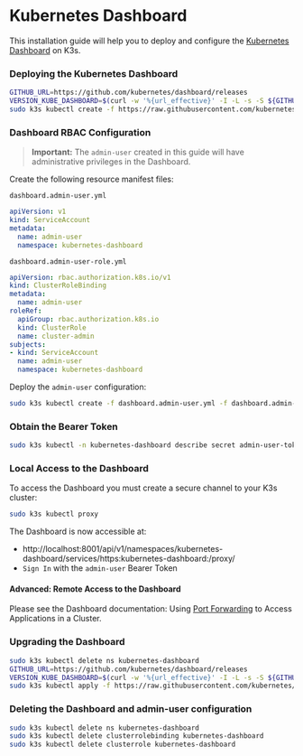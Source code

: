 
# Kubernetes Dashboard

This installation guide will help you to deploy and configure the [Kubernetes Dashboard](https://kubernetes.io/docs/tasks/access-application-cluster/web-ui-dashboard/) on K3s.

### Deploying the Kubernetes Dashboard

```bash
GITHUB_URL=https://github.com/kubernetes/dashboard/releases
VERSION_KUBE_DASHBOARD=$(curl -w '%{url_effective}' -I -L -s -S ${GITHUB_URL}/latest -o /dev/null | sed -e 's|.*/||')
sudo k3s kubectl create -f https://raw.githubusercontent.com/kubernetes/dashboard/${VERSION_KUBE_DASHBOARD}/aio/deploy/recommended.yaml
```

### Dashboard RBAC Configuration

> **Important:** The `admin-user` created in this guide will have administrative privileges in the Dashboard.

Create the following resource manifest files:

`dashboard.admin-user.yml`
```yaml
apiVersion: v1
kind: ServiceAccount
metadata:
  name: admin-user
  namespace: kubernetes-dashboard
```

`dashboard.admin-user-role.yml`
```yaml
apiVersion: rbac.authorization.k8s.io/v1
kind: ClusterRoleBinding
metadata:
  name: admin-user
roleRef:
  apiGroup: rbac.authorization.k8s.io
  kind: ClusterRole
  name: cluster-admin
subjects:
- kind: ServiceAccount
  name: admin-user
  namespace: kubernetes-dashboard
```

Deploy the `admin-user` configuration:

```bash
sudo k3s kubectl create -f dashboard.admin-user.yml -f dashboard.admin-user-role.yml
```

### Obtain the Bearer Token

```bash
sudo k3s kubectl -n kubernetes-dashboard describe secret admin-user-token | grep '^token'
```

### Local Access to the Dashboard

To access the Dashboard you must create a secure channel to your K3s cluster:

```bash
sudo k3s kubectl proxy
```

The Dashboard is now accessible at:

* http://localhost:8001/api/v1/namespaces/kubernetes-dashboard/services/https:kubernetes-dashboard:/proxy/
* `Sign In` with the `admin-user` Bearer Token

#### Advanced: Remote Access to the Dashboard

Please see the Dashboard documentation: Using [Port Forwarding](https://kubernetes.io/docs/tasks/access-application-cluster/port-forward-access-application-cluster/) to Access Applications in a Cluster.

### Upgrading the Dashboard

```bash
sudo k3s kubectl delete ns kubernetes-dashboard
GITHUB_URL=https://github.com/kubernetes/dashboard/releases
VERSION_KUBE_DASHBOARD=$(curl -w '%{url_effective}' -I -L -s -S ${GITHUB_URL}/latest -o /dev/null | sed -e 's|.*/||')
sudo k3s kubectl apply -f https://raw.githubusercontent.com/kubernetes/dashboard/${VERSION_KUBE_DASHBOARD}/aio/deploy/recommended.yaml -f dashboard.admin-user.yml -f dashboard.admin-user-role.yml
```

### Deleting the Dashboard and admin-user configuration

```bash
sudo k3s kubectl delete ns kubernetes-dashboard
sudo k3s kubectl delete clusterrolebinding kubernetes-dashboard
sudo k3s kubectl delete clusterrole kubernetes-dashboard
```

